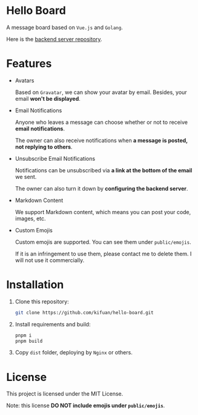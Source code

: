 # Hello Board

A message board based on `Vue.js` and `Golang`.

Here is the [backend server repository](https://github.com/kifuan/hello-board-server).

# Features

+ Avatars

  Based on `Gravatar`, we can show your avatar by email. Besides, your email **won't be displayed**.

+ Email Notifications
  
  Anyone who leaves a message can choose whether or not to receive **email notifications**.
  
  The owner can also receive notifications when **a message is posted, not replying to others**.
  
+ Unsubscribe Email Notifications

  Notifications can be unsubscribed via **a link at the bottom of the email** we sent.

  The owner can also turn it down by **configuring the backend server**.

+ Markdown Content

  We support Markdown content, which means you can post your code, images, etc.

+ Custom Emojis

  Custom emojis are supported. You can see them under `public/emojis`.

  If it is an infringement to use them, please contact me to delete them. I will not use it commercially.

# Installation

1. Clone this repository:

   ```bash
   git clone https://github.com/kifuan/hello-board.git
   ```

2. Install requirements and build:

   ```bash
   pnpm i
   pnpm build
   ```

3. Copy `dist` folder, deploying by `Nginx` or others.

# License

This project is licensed under the MIT License.

Note: this license **DO NOT include emojis under `public/emojis`**.

